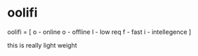 # oolifi
oolifi = [
            o - online
            o - offline
            l - low req
            f - fast
            i - intellegence
            ]

this is really light weight 
            

